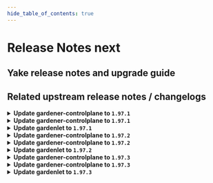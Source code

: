 ```yaml
---
hide_table_of_contents: true
---
```


# Release Notes next

## Yake release notes and upgrade guide

## Related upstream release notes / changelogs


<details>
<summary><b>Update gardener-controlplane to <code>1.97.1</code></b></summary>

# [gardener/gardener]

## 🐛 Bug Fixes

- `[USER]` Fix false-positive PrometheusCantScrape etcd-druid alert.  by @gardener-ci-robot [#10000]

## Docker Images
- admission-controller: `europe-docker.pkg.dev/gardener-project/releases/gardener/admission-controller:v1.97.1`
- apiserver: `europe-docker.pkg.dev/gardener-project/releases/gardener/apiserver:v1.97.1`
- controller-manager: `europe-docker.pkg.dev/gardener-project/releases/gardener/controller-manager:v1.97.1`
- gardenlet: `europe-docker.pkg.dev/gardener-project/releases/gardener/gardenlet:v1.97.1`
- node-agent: `europe-docker.pkg.dev/gardener-project/releases/gardener/node-agent:v1.97.1`
- operator: `europe-docker.pkg.dev/gardener-project/releases/gardener/operator:v1.97.1`
- resource-manager: `europe-docker.pkg.dev/gardener-project/releases/gardener/resource-manager:v1.97.1`
- scheduler: `europe-docker.pkg.dev/gardener-project/releases/gardener/scheduler:v1.97.1`


</details>

<details>
<summary><b>Update gardener-controlplane to <code>1.97.1</code></b></summary>

# [gardener/gardener]

## 🐛 Bug Fixes

- `[USER]` Fix false-positive PrometheusCantScrape etcd-druid alert.  by @gardener-ci-robot [#10000]

## Docker Images
- admission-controller: `europe-docker.pkg.dev/gardener-project/releases/gardener/admission-controller:v1.97.1`
- apiserver: `europe-docker.pkg.dev/gardener-project/releases/gardener/apiserver:v1.97.1`
- controller-manager: `europe-docker.pkg.dev/gardener-project/releases/gardener/controller-manager:v1.97.1`
- gardenlet: `europe-docker.pkg.dev/gardener-project/releases/gardener/gardenlet:v1.97.1`
- node-agent: `europe-docker.pkg.dev/gardener-project/releases/gardener/node-agent:v1.97.1`
- operator: `europe-docker.pkg.dev/gardener-project/releases/gardener/operator:v1.97.1`
- resource-manager: `europe-docker.pkg.dev/gardener-project/releases/gardener/resource-manager:v1.97.1`
- scheduler: `europe-docker.pkg.dev/gardener-project/releases/gardener/scheduler:v1.97.1`


</details>

<details>
<summary><b>Update gardenlet to <code>1.97.1</code></b></summary>

# [gardener/gardener]

## 🐛 Bug Fixes

- `[USER]` Fix false-positive PrometheusCantScrape etcd-druid alert.  by @gardener-ci-robot [#10000]

## Docker Images
- admission-controller: `europe-docker.pkg.dev/gardener-project/releases/gardener/admission-controller:v1.97.1`
- apiserver: `europe-docker.pkg.dev/gardener-project/releases/gardener/apiserver:v1.97.1`
- controller-manager: `europe-docker.pkg.dev/gardener-project/releases/gardener/controller-manager:v1.97.1`
- gardenlet: `europe-docker.pkg.dev/gardener-project/releases/gardener/gardenlet:v1.97.1`
- node-agent: `europe-docker.pkg.dev/gardener-project/releases/gardener/node-agent:v1.97.1`
- operator: `europe-docker.pkg.dev/gardener-project/releases/gardener/operator:v1.97.1`
- resource-manager: `europe-docker.pkg.dev/gardener-project/releases/gardener/resource-manager:v1.97.1`
- scheduler: `europe-docker.pkg.dev/gardener-project/releases/gardener/scheduler:v1.97.1`


</details>

<details>
<summary><b>Update gardener-controlplane to <code>1.97.2</code></b></summary>

# [gardener/gardener]

## 🐛 Bug Fixes

- `[OPERATOR]` Fix an issue with federation that causes garden-prometheus to consume excessive amounts of memory. by @rickardsjp [#10013]

## Docker Images
- admission-controller: `europe-docker.pkg.dev/gardener-project/releases/gardener/admission-controller:v1.97.2`
- apiserver: `europe-docker.pkg.dev/gardener-project/releases/gardener/apiserver:v1.97.2`
- controller-manager: `europe-docker.pkg.dev/gardener-project/releases/gardener/controller-manager:v1.97.2`
- gardenlet: `europe-docker.pkg.dev/gardener-project/releases/gardener/gardenlet:v1.97.2`
- node-agent: `europe-docker.pkg.dev/gardener-project/releases/gardener/node-agent:v1.97.2`
- operator: `europe-docker.pkg.dev/gardener-project/releases/gardener/operator:v1.97.2`
- resource-manager: `europe-docker.pkg.dev/gardener-project/releases/gardener/resource-manager:v1.97.2`
- scheduler: `europe-docker.pkg.dev/gardener-project/releases/gardener/scheduler:v1.97.2`


</details>

<details>
<summary><b>Update gardener-controlplane to <code>1.97.2</code></b></summary>

# [gardener/gardener]

## 🐛 Bug Fixes

- `[OPERATOR]` Fix an issue with federation that causes garden-prometheus to consume excessive amounts of memory. by @rickardsjp [#10013]

## Docker Images
- admission-controller: `europe-docker.pkg.dev/gardener-project/releases/gardener/admission-controller:v1.97.2`
- apiserver: `europe-docker.pkg.dev/gardener-project/releases/gardener/apiserver:v1.97.2`
- controller-manager: `europe-docker.pkg.dev/gardener-project/releases/gardener/controller-manager:v1.97.2`
- gardenlet: `europe-docker.pkg.dev/gardener-project/releases/gardener/gardenlet:v1.97.2`
- node-agent: `europe-docker.pkg.dev/gardener-project/releases/gardener/node-agent:v1.97.2`
- operator: `europe-docker.pkg.dev/gardener-project/releases/gardener/operator:v1.97.2`
- resource-manager: `europe-docker.pkg.dev/gardener-project/releases/gardener/resource-manager:v1.97.2`
- scheduler: `europe-docker.pkg.dev/gardener-project/releases/gardener/scheduler:v1.97.2`


</details>

<details>
<summary><b>Update gardenlet to <code>1.97.2</code></b></summary>

# [gardener/gardener]

## 🐛 Bug Fixes

- `[OPERATOR]` Fix an issue with federation that causes garden-prometheus to consume excessive amounts of memory. by @rickardsjp [#10013]

## Docker Images
- admission-controller: `europe-docker.pkg.dev/gardener-project/releases/gardener/admission-controller:v1.97.2`
- apiserver: `europe-docker.pkg.dev/gardener-project/releases/gardener/apiserver:v1.97.2`
- controller-manager: `europe-docker.pkg.dev/gardener-project/releases/gardener/controller-manager:v1.97.2`
- gardenlet: `europe-docker.pkg.dev/gardener-project/releases/gardener/gardenlet:v1.97.2`
- node-agent: `europe-docker.pkg.dev/gardener-project/releases/gardener/node-agent:v1.97.2`
- operator: `europe-docker.pkg.dev/gardener-project/releases/gardener/operator:v1.97.2`
- resource-manager: `europe-docker.pkg.dev/gardener-project/releases/gardener/resource-manager:v1.97.2`
- scheduler: `europe-docker.pkg.dev/gardener-project/releases/gardener/scheduler:v1.97.2`


</details>

<details>
<summary><b>Update gardener-controlplane to <code>1.97.3</code></b></summary>

# [gardener/gardener]

## 🏃 Others

- `[USER]` Erroneous warnings for incomplete shoots credentials rotation has been fixed. by @oliver-goetz [#10079]

## Helm Charts
- controlplane: `europe-docker.pkg.dev/gardener-project/releases/charts/gardener/controlplane:v1.97.3`
- gardenlet: `europe-docker.pkg.dev/gardener-project/releases/charts/gardener/gardenlet:v1.97.3`
- operator: `europe-docker.pkg.dev/gardener-project/releases/charts/gardener/operator:v1.97.3`
- resource-manager: `europe-docker.pkg.dev/gardener-project/releases/charts/gardener/resource-manager:v1.97.3`
## Docker Images
- admission-controller: `europe-docker.pkg.dev/gardener-project/releases/gardener/admission-controller:v1.97.3`
- apiserver: `europe-docker.pkg.dev/gardener-project/releases/gardener/apiserver:v1.97.3`
- controller-manager: `europe-docker.pkg.dev/gardener-project/releases/gardener/controller-manager:v1.97.3`
- gardenlet: `europe-docker.pkg.dev/gardener-project/releases/gardener/gardenlet:v1.97.3`
- node-agent: `europe-docker.pkg.dev/gardener-project/releases/gardener/node-agent:v1.97.3`
- operator: `europe-docker.pkg.dev/gardener-project/releases/gardener/operator:v1.97.3`
- resource-manager: `europe-docker.pkg.dev/gardener-project/releases/gardener/resource-manager:v1.97.3`
- scheduler: `europe-docker.pkg.dev/gardener-project/releases/gardener/scheduler:v1.97.3`


</details>

<details>
<summary><b>Update gardener-controlplane to <code>1.97.3</code></b></summary>

# [gardener/gardener]

## 🏃 Others

- `[USER]` Erroneous warnings for incomplete shoots credentials rotation has been fixed. by @oliver-goetz [#10079]

## Helm Charts
- controlplane: `europe-docker.pkg.dev/gardener-project/releases/charts/gardener/controlplane:v1.97.3`
- gardenlet: `europe-docker.pkg.dev/gardener-project/releases/charts/gardener/gardenlet:v1.97.3`
- operator: `europe-docker.pkg.dev/gardener-project/releases/charts/gardener/operator:v1.97.3`
- resource-manager: `europe-docker.pkg.dev/gardener-project/releases/charts/gardener/resource-manager:v1.97.3`
## Docker Images
- admission-controller: `europe-docker.pkg.dev/gardener-project/releases/gardener/admission-controller:v1.97.3`
- apiserver: `europe-docker.pkg.dev/gardener-project/releases/gardener/apiserver:v1.97.3`
- controller-manager: `europe-docker.pkg.dev/gardener-project/releases/gardener/controller-manager:v1.97.3`
- gardenlet: `europe-docker.pkg.dev/gardener-project/releases/gardener/gardenlet:v1.97.3`
- node-agent: `europe-docker.pkg.dev/gardener-project/releases/gardener/node-agent:v1.97.3`
- operator: `europe-docker.pkg.dev/gardener-project/releases/gardener/operator:v1.97.3`
- resource-manager: `europe-docker.pkg.dev/gardener-project/releases/gardener/resource-manager:v1.97.3`
- scheduler: `europe-docker.pkg.dev/gardener-project/releases/gardener/scheduler:v1.97.3`


</details>

<details>
<summary><b>Update gardenlet to <code>1.97.3</code></b></summary>

# [gardener/gardener]

## 🏃 Others

- `[USER]` Erroneous warnings for incomplete shoots credentials rotation has been fixed. by @oliver-goetz [#10079]

## Helm Charts
- controlplane: `europe-docker.pkg.dev/gardener-project/releases/charts/gardener/controlplane:v1.97.3`
- gardenlet: `europe-docker.pkg.dev/gardener-project/releases/charts/gardener/gardenlet:v1.97.3`
- operator: `europe-docker.pkg.dev/gardener-project/releases/charts/gardener/operator:v1.97.3`
- resource-manager: `europe-docker.pkg.dev/gardener-project/releases/charts/gardener/resource-manager:v1.97.3`
## Docker Images
- admission-controller: `europe-docker.pkg.dev/gardener-project/releases/gardener/admission-controller:v1.97.3`
- apiserver: `europe-docker.pkg.dev/gardener-project/releases/gardener/apiserver:v1.97.3`
- controller-manager: `europe-docker.pkg.dev/gardener-project/releases/gardener/controller-manager:v1.97.3`
- gardenlet: `europe-docker.pkg.dev/gardener-project/releases/gardener/gardenlet:v1.97.3`
- node-agent: `europe-docker.pkg.dev/gardener-project/releases/gardener/node-agent:v1.97.3`
- operator: `europe-docker.pkg.dev/gardener-project/releases/gardener/operator:v1.97.3`
- resource-manager: `europe-docker.pkg.dev/gardener-project/releases/gardener/resource-manager:v1.97.3`
- scheduler: `europe-docker.pkg.dev/gardener-project/releases/gardener/scheduler:v1.97.3`


</details>
